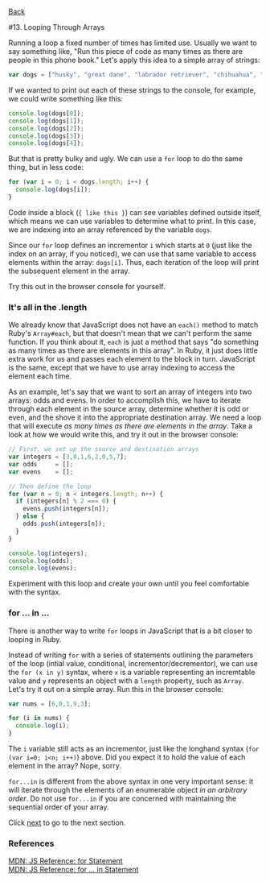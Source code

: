 [Back](12_looping_basics.md)

#13. Looping Through Arrays

Running a loop a fixed number of times has limited use.  Usually we want to say something like, "Run this piece of code as many times as there are people in this phone book."  Let's apply this idea to a simple array of strings:

```javascript
var dogs = ["husky", "great dane", "labrador retriever", "chihuahua", "terrier"];
```

If we wanted to print out each of these strings to the console, for example, we could write something like this:

```javascript
console.log(dogs[0]);
console.log(dogs[1]);
console.log(dogs[2]);
console.log(dogs[3]);
console.log(dogs[4]);
```

But that is pretty bulky and ugly. We can use a `for` loop to do the same thing, but in less code:

```javascript
for (var i = 0; i < dogs.length; i++) {
  console.log(dogs[i]);
}
```

Code inside a block (`{ like this }`) can see variables defined outside itself, which means we can use variables to determine what to print. In this case, we are indexing into an array referenced by the variable `dogs`.

Since our `for` loop defines an incrementor `i` which starts at `0` (just like the index on an array, if you noticed), we can use that same variable to access elements within the array: `dogs[i]`. Thus, each iteration of the loop will print the subsequent element in the array.

Try this out in the browser console for yourself.

### It's all in the .length

We already know that JavaScript does not have an `each()` method to match Ruby's `Array#each`, but that doesn't mean that we can't perform the same function.  If you think about it, `each` is just a method that says "do something as many times as there are elements in this array".  In Ruby, it just does little extra work for us and passes each element to the block in turn. JavaScript is the same, except that we have to use array indexing to access the element each time.

As an example, let's say that we want to sort an array of integers into two arrays: odds and evens.  In order to accomplish this, we have to iterate through each element in the source array, determine whether it is odd or even, and the shove it into the appropriate destination array.  We need a loop that will execute *as many times as there are elements in the array*.  Take a look at how we would write this, and try it out in the browser console:

```javascript
// First, we set up the source and destination arrays
var integers = [3,8,1,6,2,0,5,7];
var odds     = [];
var evens    = [];

// Then define the loop
for (var n = 0; n < integers.length; n++) {
  if (integers[n] % 2 === 0) {
    evens.push(integers[n]);
  } else {
    odds.push(integers[n]);
  }
}

console.log(integers);
console.log(odds);
console.log(evens);
```

Experiment with this loop and create your own until you feel comfortable with the syntax.

### for ... in ...

There is another way to write `for` loops in JavaScript that is a bit closer to looping in Ruby.

Instead of writing `for` with a series of statements outlining the parameters of the loop (intial value, conditional, incrementor/decrementor), we can use the `for (x in y)` syntax, where `x` is a variable representing an incremtable value and `y` represents an object with a `length` property, such as `Array`. Let's try it out on a simple array. Run this in the browser console:

```javascript
var nums = [6,0,1,9,3];

for (i in nums) {
  console.log(i);
}
```

The `i` variable still acts as an incrementor, just like the longhand syntax (`for (var i=0; i<n; i++)`) above.  Did you expect it to hold the value of each element in the array?  Nope, sorry.

`for...in` is different from the above syntax in one very important sense: it will iterate through the elements of an enumerable object *in an arbitrary order*.  Do not use `for...in` if you are concerned with maintaining the sequential order of your array.

Click [next](14_each_map_select_max.md) to go to the next section.

### References

[MDN: JS Reference: for Statement](https://developer.mozilla.org/en/JavaScript/Reference/Statements/for)<br>
[MDN: JS Reference: for ... in Statement](https://developer.mozilla.org/en/JavaScript/Reference/Statements/for...in)<br>